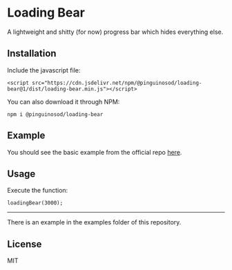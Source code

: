 # Loading Bear

A lightweight and shitty (for now) progress bar which hides everything else.

## Installation

Include the javascript file:

`<script src="https://cdn.jsdelivr.net/npm/@pinguinosod/loading-bear@1/dist/loading-bear.min.js"></script>`

You can also download it through NPM:

`npm i @pinguinosod/loading-bear`

## Example

You should see the basic example from the official repo [here](https://github.com/pinguinosod/loading-bear/blob/master/examples/basic.html).

## Usage


Execute the function:

`loadingBear(3000);`

---

There is an example in the examples folder of this repository.

## License
MIT
